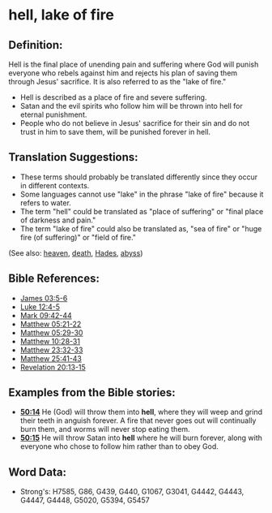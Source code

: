 # hell, lake of fire #

## Definition: ##

Hell is the final place of unending pain and suffering where God will punish everyone who rebels against him and rejects his plan of saving them through Jesus' sacrifice. It is also referred to as the "lake of fire."

* Hell is described as a place of fire and severe suffering.
* Satan and the evil spirits who follow him will be thrown into hell for eternal punishment.
* People who do not believe in Jesus' sacrifice for their sin and do not trust in him to save them, will be punished forever in hell.
   

## Translation Suggestions: ##

* These terms should probably be translated differently since they occur in different contexts.
* Some languages cannot use "lake" in the phrase "lake of fire" because it refers to water.
* The term "hell" could be translated as "place of suffering" or "final place of darkness and pain."
* The term "lake of fire" could also be translated as, "sea of fire" or "huge fire (of suffering)" or "field of fire."

(See also: [heaven](../kt/heaven.md), [death](../other/death.md), [Hades](../kt/hades.md), [abyss](../other/abyss.md))

## Bible References: ##

* [James 03:5-6](rc://en/tn/help/jas/03/05)
* [Luke 12:4-5](rc://en/tn/help/luk/12/04)
* [Mark 09:42-44](rc://en/tn/help/mrk/09/42)
* [Matthew 05:21-22](rc://en/tn/help/mat/05/21)
* [Matthew 05:29-30](rc://en/tn/help/mat/05/29)
* [Matthew 10:28-31](rc://en/tn/help/mat/10/28)
* [Matthew 23:32-33](rc://en/tn/help/mat/23/32)
* [Matthew 25:41-43](rc://en/tn/help/mat/25/41)
* [Revelation 20:13-15](rc://en/tn/help/rev/20/13)

## Examples from the Bible stories: ##

* __[50:14](rc://en/tn/help/obs/50/14)__ He (God) will throw them into __hell__, where they will weep and grind their teeth in anguish forever. A fire that never goes out will continually burn them, and worms will never stop eating them.
* __[50:15](rc://en/tn/help/obs/50/15)__ He will throw Satan into __hell__ where he will burn forever, along with everyone who chose to follow him rather than to obey God.

## Word Data: ##

* Strong's: H7585, G86, G439, G440, G1067, G3041, G4442, G4443, G4447, G4448, G5020, G5394, G5457
